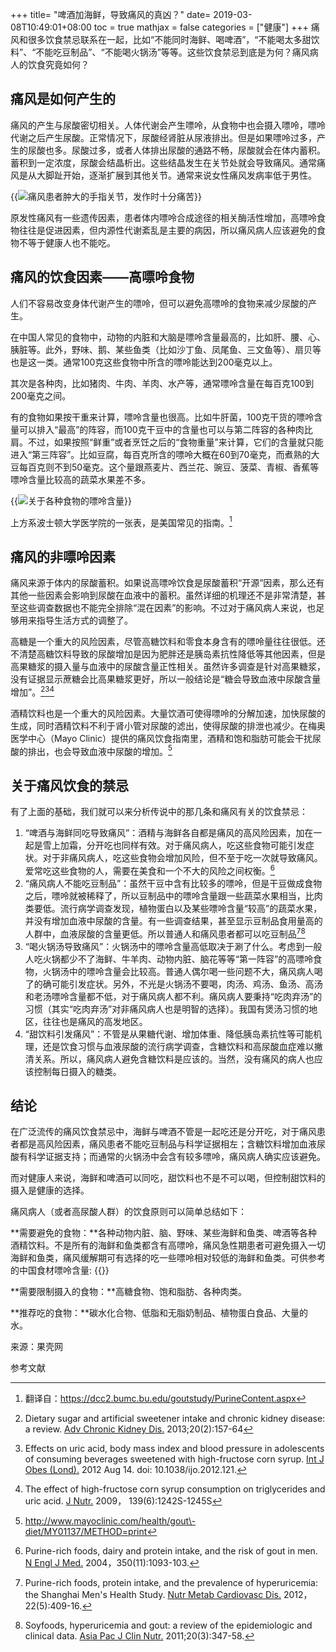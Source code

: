 +++
title= "啤酒加海鲜，导致痛风的真凶？"
date= 2019-03-08T10:49:01+08:00
toc = true
mathjax = false
categories = ["健康"]
+++
痛风和很多饮食禁忌联系在一起，比如“不能同时海鲜、喝啤酒”，“不能喝太多甜饮料”、“不能吃豆制品”、“不能喝火锅汤”等等。这些饮食禁忌到底是为何？痛风病人的饮食究竟如何？

## 痛风是如何产生的

痛风的产生与尿酸密切相关。人体代谢会产生嘌呤，从食物中也会摄入嘌呤，嘌呤代谢之后产生尿酸。正常情况下，尿酸经肾脏从尿液排出。但是如果嘌呤过多，产生的尿酸也多。尿酸过多，或者人体排出尿酸的通路不畅，尿酸就会在体内蓄积。蓄积到一定浓度，尿酸会结晶析出。这些结晶发生在关节处就会导致痛风。通常痛风是从大脚趾开始，逐渐扩展到其他关节。通常来说女性痛风发病率低于男性。

{{<img src="https://ian2.oss-cn-hangzhou.aliyuncs.com/2019-03-08-035150.png" alt="痛风患者肿大的手指关节，发作时十分痛苦">}}

原发性痛风有一些遗传因素，患者体内嘌呤合成途径的相关酶活性增加，高嘌呤食物往往是促进因素，但内源性代谢紊乱是主要的病因，所以痛风病人应该避免的食物不等于健康人也不能吃。

## 痛风的饮食因素——高嘌呤食物

人们不容易改变身体代谢产生的嘌呤，但可以避免高嘌呤的食物来减少尿酸的产生。

在中国人常见的食物中，动物的内脏和大脑是嘌呤含量最高的，比如肝、腰、心、胰脏等。此外，野味、鹅、某些鱼类（比如沙丁鱼、凤尾鱼、三文鱼等）、扇贝等也是这一类。通常100克这些食物中所含的嘌呤能达到200毫克以上。

其次是各种肉，比如猪肉、牛肉、羊肉、水产等，通常嘌呤含量在每百克100到200毫克之间。

有的食物如果按干重来计算，嘌呤含量也很高。比如牛肝菌，100克干货的嘌呤含量可以排入“最高”的阵容，而100克干豆中的含量也可以与第二阵容的各种肉比肩。不过，如果按照“鲜重”或者烹饪之后的“食物重量”来计算，它们的含量就只能进入“第三阵容”。比如豆腐，每百克所含的嘌呤大概在60到70毫克，而煮熟的大豆每百克则不到50毫克。这个量跟燕麦片、西兰花、豌豆、菠菜、青椒、香蕉等嘌呤含量比较高的蔬菜水果差不多。

{{<img src="https://ian2.oss-cn-hangzhou.aliyuncs.com/2019-03-08-035220.jpg" alt="关于各种食物的嘌呤含量">}}

上方系波士顿大学医学院的一张表，是美国常见的指南。[^1]

## 痛风的非嘌呤因素

痛风来源于体内的尿酸蓄积。如果说高嘌呤饮食是尿酸蓄积“开源”因素，那么还有其他一些因素会影响到尿酸在血液中的蓄积。虽然详细的机理还不是非常清楚，甚至这些调查数据也不能完全排除“混在因素”的影响。不过对于痛风病人来说，也足够用来指导生活方式的调整了。

高糖是一个重大的风险因素，尽管高糖饮料和零食本身含有的嘌呤量往往很低。还不清楚高糖饮料导致的尿酸增加是因为肥胖还是胰岛素抗性降低等其他因素，但是高果糖浆的摄入量与血液中的尿酸含量正性相关。虽然许多调查是针对高果糖浆，没有证据显示蔗糖会比高果糖浆更好，所以一般结论是“糖会导致血液中尿酸含量增加”。[^2][^3][^4]

酒精饮料也是一个重大的风险因素。大量饮酒可使得嘌呤的分解加速，加快尿酸的生成，同时酒精饮料不利于肾小管对尿酸的滤出，使得尿酸的排泄也减少。在梅奥医学中心（Mayo Clinic）提供的痛风饮食指南里，酒精和饱和脂肪可能会干扰尿酸的排出，也会导致血液中尿酸的增加。[^5]

## 关于痛风饮食的禁忌

有了上面的基础，我们就可以来分析传说中的那几条和痛风有关的饮食禁忌：

1.  “啤酒与海鲜同吃导致痛风”：酒精与海鲜各自都是痛风的高风险因素，加在一起是雪上加霜，分开吃也同样有效。对于痛风病人，吃这些食物可能引发症状。对于非痛风病人，吃这些食物会增加风险，但不至于吃一次就导致痛风。爱常吃这些食物的人，需要在美食和一个不大的风险之间权衡。[^6]
2.  “痛风病人不能吃豆制品”：虽然干豆中含有比较多的嘌呤，但是干豆做成食物之后，嘌呤就被稀释了，所以豆制品中的嘌呤含量跟一些蔬菜水果相当，比肉类要低。流行病学调查发现，植物蛋白以及某些嘌呤含量“较高”的蔬菜水果，并没有增加血液中尿酸的含量。有一些调查结果，甚至显示豆制品食用量高的人群中，血液尿酸的含量更低。所以普通人和痛风患者都可以吃豆制品[^7][^8]
3.  “喝火锅汤导致痛风”：火锅汤中的嘌呤含量高低取决于涮了什么。考虑到一般人吃火锅都少不了海鲜、牛羊肉、动物内脏、脑花等等“第一阵容”的高嘌呤食物，火锅汤中的嘌呤含量会比较高。普通人偶尔喝一些问题不大，痛风病人喝了的确可能引发症状。另外，不光是火锅汤不要喝，肉汤、鸡汤、鱼汤、高汤和老汤嘌呤含量都不低，对于痛风病人都不利。痛风病人要秉持“吃肉弃汤”的习惯（其实“吃肉弃汤”对非痛风病人也是明智的选择）。我国有煲汤习惯的地区，往往也是痛风的高发地区。
4.  “甜饮料引发痛风”：不管是从果糖代谢、增加体重、降低胰岛素抗性等可能机理，还是饮食习惯与血液尿酸的流行病学调查，含糖饮料和高尿酸血症难以撇清关系。所以，痛风病人避免含糖饮料是应该的。当然，没有痛风的病人也应该控制每日摄入的糖类。

## 结论

在广泛流传的痛风饮食禁忌中，海鲜与啤酒不管是一起吃还是分开吃，对于痛风患者都是高风险因素，痛风患者不能吃豆制品与科学证据相左；含糖饮料增加血液尿酸有科学证据支持；而通常的火锅汤中会含有较多嘌呤，痛风病人确实应该避免。

而对健康人来说，海鲜和啤酒可以同吃，甜饮料也不是不可以喝，但控制甜饮料的摄入是健康的选择。

痛风病人（或者高尿酸人群）的饮食原则可以简单总结如下：

**需要避免的食物：**各种动物内脏、脑、野味、某些海鲜和鱼类、啤酒等各种酒精饮料。不是所有的海鲜和鱼类都含有高嘌呤，痛风急性期患者可避免摄入一切海鲜和鱼类，痛风缓解期可有选择的吃一些嘌呤相对较低的海鲜和鱼类。可供参考的中国食材嘌呤含量:
{{<img src="https://ian2.oss-cn-hangzhou.aliyuncs.com/2019-03-08-035535.jpg" alt="">}}

**需要限制摄入的食物：**高糖食物、饱和脂肪、各种肉类。

**推荐吃的食物：**碳水化合物、低脂和无脂奶制品、植物蛋白食品、大量的水。

来源：果壳网

参考文献

[^1]: 翻译自：https://dcc2.bumc.bu.edu/goutstudy/PurineContent.aspx
[^2]: Dietary sugar and artificial sweetener intake and chronic kidney disease: a review. [Adv Chronic Kidney Dis.](http://www.ncbi.nlm.nih.gov/pubmed/23439375 "Advances in chronic kidney disease.") 2013;20(2):157\-64
[^3]: Effects on uric acid, body mass index and blood pressure in adolescents of consuming beverages sweetened with high\-fructose corn syrup. [Int J Obes (Lond).](http://www.ncbi.nlm.nih.gov/pubmed/22890489 "International journal of obesity (2005).") 2012 Aug 14. doi: 10.1038/ijo.2012.121.
[^4]: The effect of high\-fructose corn syrup consumption on triglycerides and uric acid. [J Nutr.](http://www.ncbi.nlm.nih.gov/pubmed/19403709 "The Journal of nutrition.") 2009， 139(6):1242S\-1245S
[^5]: http://www.mayoclinic.com/health/gout\-diet/MY01137/METHOD=print
[^6]: Purine\-rich foods, dairy and protein intake, and the risk of gout in men. [N Engl J Med.](http://www.ncbi.nlm.nih.gov/pubmed/15014182 "The New England journal of medicine.") 2004，350(11):1093\-103.
[^7]: Purine\-rich foods, protein intake, and the prevalence of hyperuricemia: the Shanghai Men's Health Study. [Nutr Metab Cardiovasc Dis.](http://www.ncbi.nlm.nih.gov/pubmed/21277179 "Nutrition, metabolism, and cardiovascular diseases : NMCD.") 2012，22(5):409\-16.
[^8]: Soyfoods, hyperuricemia and gout: a review of the epidemiologic and clinical data. [Asia Pac J Clin Nutr.](http://www.ncbi.nlm.nih.gov/pubmed/21859653 "Asia Pacific journal of clinical nutrition.") 2011;20(3):347\-58.
